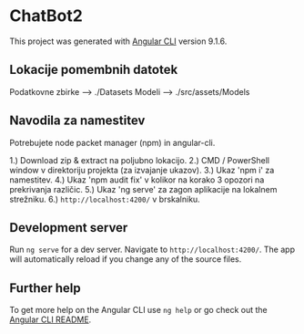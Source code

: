 # ChatBot2

This project was generated with [Angular CLI](https://github.com/angular/angular-cli) version 9.1.6.

## Lokacije pomembnih datotek

Podatkovne zbirke --> ./Datasets
Modeli --> ./src/assets/Models

## Navodila za namestitev

Potrebujete node packet manager (npm) in angular-cli.

1.) Download zip & extract na poljubno lokacijo.
2.) CMD / PowerShell window v direktoriju projekta (za izvajanje ukazov).
3.) Ukaz 'npm i' za namestitev.
4.) Ukaz 'npm audit fix' v kolikor na korako 3 opozori na prekrivanja različic.
5.) Ukaz 'ng serve' za zagon aplikacije na lokalnem strežniku.
6.) `http://localhost:4200/` v brskalniku.

## Development server

Run `ng serve` for a dev server. Navigate to `http://localhost:4200/`. The app will automatically reload if you change any of the source files.

## Further help

To get more help on the Angular CLI use `ng help` or go check out the [Angular CLI README](https://github.com/angular/angular-cli/blob/master/README.md).